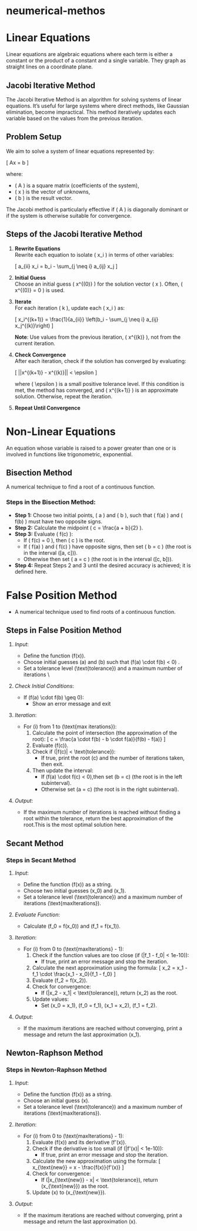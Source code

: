 # neumerical-methos

# Linear Equations
Linear equations are algebraic equations where each term is either a constant or the product of a constant and a single variable. They graph as straight lines on a coordinate plane. 

## Jacobi Iterative Method

The Jacobi Iterative Method is an algorithm for solving systems of linear equations. It’s useful for large systems where direct methods, like Gaussian elimination, become impractical. This method iteratively updates each variable based on the values from the previous iteration.

## Problem Setup

We aim to solve a system of linear equations represented by:

\[
Ax = b
\]

where:
- \( A \) is a square matrix (coefficients of the system),
- \( x \) is the vector of unknowns,
- \( b \) is the result vector.

The Jacobi method is particularly effective if \( A \) is diagonally dominant or if the system is otherwise suitable for convergence.

## Steps of the Jacobi Iterative Method

1. **Rewrite Equations**  
   Rewrite each equation to isolate \( x_i \) in terms of other variables:

   \[
   a_{ii} x_i = b_i - \sum_{j \neq i} a_{ij} x_j
   \]

2. **Initial Guess**  
   Choose an initial guess \( x^{(0)} \) for the solution vector \( x \). Often, \( x^{(0)} = 0 \) is used.

3. **Iterate**  
   For each iteration \( k \), update each \( x_i \) as:

   \[
   x_i^{(k+1)} = \frac{1}{a_{ii}} \left(b_i - \sum_{j \neq i} a_{ij} x_j^{(k)}\right)
   \]

   **Note**: Use values from the previous iteration, \( x^{(k)} \), not from the current iteration.

4. **Check Convergence**  
   After each iteration, check if the solution has converged by evaluating:

   \[
   ||x^{(k+1)} - x^{(k)}|| < \epsilon
   \]

   where \( \epsilon \) is a small positive tolerance level. If this condition is met, the method has converged, and \( x^{(k+1)} \) is an approximate solution. Otherwise, repeat the iteration.

5. **Repeat Until Convergence**


# Non-Linear Equations
An equation whose variable is raised to a power greater than one or is involved in functions like trigonometric, exponential.

## Bisection Method
A numerical technique to find a root of a continuous function.

### Steps in the Bisection Method:
- **Step 1:** Choose two initial points, \( a \) and \( b \), such that \( f(a) \) and \( f(b) \) must have two opposite signs.
- **Step 2:** Calculate the midpoint \( c = \frac{a + b}{2} \).
- **Step 3:** Evaluate \( f(c) \):
  - If \( f(c) = 0 \), then \( c \) is the root.
  - If \( f(a) \) and \( f(c) \) have opposite signs, then set \( b = c \) (the root is in the interval \([a, c]\)).
  - Otherwise then set \( a = c \) (the root is in the interval \([c, b]\)).
- **Step 4:** Repeat Steps 2 and 3 until the desired accuracy is achieved; it is defined here.



# False Position Method
  - A numerical technique used to find roots of a continuous function. 
  
## Steps in False Position Method

1. *Input*:
   - Define the function \(f(x)\).
   - Choose initial guesses \(a\) and \(b\) such that \(f(a) \cdot f(b) < 0\) .
   - Set a tolerance level \(\text{tolerance}\) and a maximum number of iterations \

2. *Check Initial Conditions*:
   - If \(f(a) \cdot f(b) \geq 0\):
     - Show an error message and exit

3. *Iteration*:
   - For \(i\) from 1 to \(\text{max iterations}\):
     1. Calculate the point of intersection (the approximation of the root):
        \[
        c = \frac{a \cdot f(b) - b \cdot f(a)}{f(b) - f(a)}
        \]
     2. Evaluate \(f(c)\).
     3. Check if \(|f(c)| < \text{tolerance}\):
        - If true, print the root \(c\) and the number of iterations taken, then exit.
     4. Then update the interval:
        - If \(f(a) \cdot f(c) < 0\),then set \(b = c\) (the root is in the left subinterval).
        - Otherwise set \(a = c\) (the root is in the right subinterval).

1. *Output*:
   - If the maximum number of iterations is reached without finding a root within the tolerance, return the best approximation of the root.This is the most optimal solution here.



## Secant Method



### Steps in Secant Method

1. *Input*:
   - Define the function \(f(x)\) as a string.
   - Choose two initial guesses \(x_0\) and \(x_1\).
   - Set a tolerance level \(\text{tolerance}\) and a maximum number of iterations \(\text{maxIterations}\).

2. *Evaluate Function*:
   - Calculate \(f_0 = f(x_0)\) and \(f_1 = f(x_1)\).

3. *Iteration*:
   - For \(i\) from 0 to \(\text{maxIterations} - 1\):
     1. Check if the function values are too close (if \(|f_1 - f_0| < 1e-10\)):
        - If true, print an error message and stop the iteration.
     2. Calculate the next approximation using the formula:
        \[
        x_2 = x_1 - f_1 \cdot \frac{x_1 - x_0}{f_1 - f_0}
        \]
     3. Evaluate \(f_2 = f(x_2)\).
     4. Check for convergence:
        - If \(|x_2 - x_1| < \text{tolerance}\), return \(x_2\) as the root.
     5. Update values:
        - Set \(x_0 = x_1\), \(f_0 = f_1\), \(x_1 = x_2\), \(f_1 = f_2\).

4. *Output*:
   - If the maximum iterations are reached without converging, print a message and return the last approximation \(x_1\).

## Newton-Raphson Method

### Steps in Newton-Raphson Method

1. *Input*:
   - Define the function \(f(x)\) as a string.
   - Choose an initial guess \(x\).
   - Set a tolerance level \(\text{tolerance}\) and a maximum number of iterations \(\text{maxIterations}\).

2. *Iteration*:
   - For \(i\) from 0 to \(\text{maxIterations} - 1\):
     1. Evaluate \(f(x)\) and its derivative \(f'(x)\).
     2. Check if the derivative is too small (if \(|f'(x)| < 1e-10\)):
        - If true, print an error message and stop the iteration.
     3. Calculate the new approximation using the formula:
        \[
        x_{\text{new}} = x - \frac{f(x)}{f'(x)}
        \]
     4. Check for convergence:
        - If \(|x_{\text{new}} - x| < \text{tolerance}\), return \(x_{\text{new}}\) as the root.
     5. Update \(x\) to \(x_{\text{new}}\).

3. *Output*:
   - If the maximum iterations are reached without converging, print a message and return the last approximation \(x\).


# 

